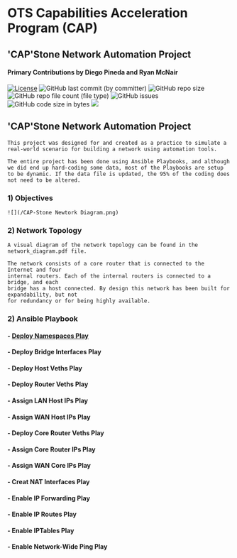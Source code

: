 # OTS Capabilities Acceleration Program (CAP)
## 'CAP'Stone Network Automation Project
#### Primary Contributions by Diego Pineda and Ryan McNair
[![License][License-img]][License-url] ![GitHub last commit (by committer)](https://img.shields.io/github/last-commit/diegozpineda/NetworkAutomationProject) ![GitHub repo size](https://img.shields.io/github/repo-size/diegozpineda/NetworkAutomationProject)  ![GitHub repo file count (file type)](https://img.shields.io/github/directory-file-count/diegozpineda/NetworkAutomationProject) ![GitHub issues](https://img.shields.io/github/issues/diegozpineda/NetworkAutomationProject) ![GitHub code size in bytes](https://img.shields.io/github/languages/code-size/diegozpineda/NetworkAutomationProject) [![](https://tokei.rs/b1/github/diegozpineda/NetworkAutomationProject)](https://github.com/diegozpineda/NetworkAutomationProject)

[License-img]: https://img.shields.io/github/license/larymak/Python-project-Scripts
[License-url]: https://www.gnu.org/licenses/gpl-3.0.en.html


## 'CAP'Stone Network Automation Project

    This project was designed for and created as a practice to simulate a 
    real-world scenario for building a network using automation tools.

    The entire project has been done using Ansible Playbooks, and although
    we did end up hard-coding some data, most of the Playbooks are setup
    to be dynamic. If the data file is updated, the 95% of the coding does
    not need to be altered.

### 1) Objectives
    ![](/CAP-Stone Newtork Diagram.png)

### 2) Network Topology
    A visual diagram of the network topology can be found in the network_diagram.pdf file.
    
    The network consists of a core router that is connected to the Internet and four
    internal routers. Each of the internal routers is connected to a bridge, and each
    bridge has a host connected. By design this network has been built for expandability, but not
    for redundancy or for being highly available.

### 2) Ansible Playbook
#### - [Deploy Namespaces Play](net_playbook-namespace.yml)
#### - Deploy Bridge Interfaces Play
#### - Deploy Host Veths Play
#### - Deploy Router Veths Play
#### - Assign LAN Host IPs Play
#### - Assign WAN Host IPs Play
#### - Deploy Core Router Veths Play
#### - Assign Core Router IPs Play
#### - Assign WAN Core IPs Play
#### - Creat NAT Interfaces Play
#### - Enable IP Forwarding Play
#### - Enable IP Routes Play
#### - Enable IPTables Play
#### - Enable Network-Wide Ping Play

